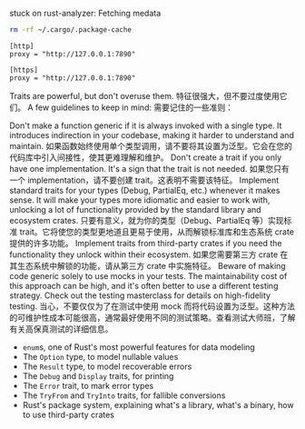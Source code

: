 stuck on rust-analyzer: Fetching medata
```bash
rm -rf ~/.cargo/.package-cache
```

```~/.cargo/config
[http]
proxy = "http://127.0.0.1:7890"

[https]
proxy = "http://127.0.0.1:7890"

```


Traits are powerful, but don't overuse them.
特征很强大，但不要过度使用它们。
A few guidelines to keep in mind:
需要记住的一些准则：

Don't make a function generic if it is always invoked with a single type. It introduces indirection in your codebase, making it harder to understand and maintain.
如果函数始终使用单个类型调用，请不要将其设置为泛型。它会在您的代码库中引入间接性，使其更难理解和维护。
Don't create a trait if you only have one implementation. It's a sign that the trait is not needed.
如果您只有一个 implementation，请不要创建 trait。这表明不需要该特征。
Implement standard traits for your types (Debug, PartialEq, etc.) whenever it makes sense. It will make your types more idiomatic and easier to work with, unlocking a lot of functionality provided by the standard library and ecosystem crates.
只要有意义，就为你的类型（Debug、PartialEq 等）实现标准 trait。它将使您的类型更地道且更易于使用，从而解锁标准库和生态系统 crate 提供的许多功能。
Implement traits from third-party crates if you need the functionality they unlock within their ecosystem.
如果您需要第三方 crate 在其生态系统中解锁的功能，请从第三方 crate 中实施特征。
Beware of making code generic solely to use mocks in your tests. The maintainability cost of this approach can be high, and it's often better to use a different testing strategy. Check out the testing masterclass for details on high-fidelity testing.
当心，不要仅仅为了在测试中使用 mock 而将代码设置为泛型。这种方法的可维护性成本可能很高，通常最好使用不同的测试策略。查看测试大师班，了解有关高保真测试的详细信息。

- `enum`s, one of Rust's most powerful features for data modeling
- The `Option` type, to model nullable values
- The `Result` type, to model recoverable errors
- The `Debug` and `Display` traits, for printing
- The `Error` trait, to mark error types
- The `TryFrom` and `TryInto` traits, for fallible conversions
- Rust's package system, explaining what's a library, what's a binary, how to use third-party crates
